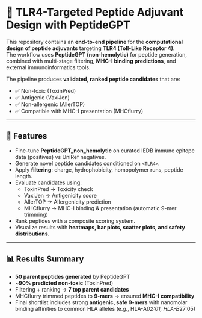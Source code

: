 # 🚀 TLR4-Targeted Peptide Adjuvant Design with PeptideGPT  

This repository contains an **end-to-end pipeline** for the **computational design of peptide adjuvants** targeting **TLR4 (Toll-Like Receptor 4)**.  
The workflow uses **PeptideGPT (non-hemolytic)** for peptide generation, combined with multi-stage filtering, **MHC-I binding predictions**, and external immunoinformatics tools.  

The pipeline produces **validated, ranked peptide candidates** that are:  
- ✅ Non-toxic (ToxinPred)  
- ✅ Antigenic (VaxiJen)  
- ✅ Non-allergenic (AllerTOP)  
- ✅ Compatible with MHC-I presentation (MHCflurry)  

---

## 📌 Features  

- Fine-tune **PeptideGPT_non_hemolytic** on curated IEDB immune epitope data (positives) vs UniRef negatives.  
- Generate novel peptide candidates conditioned on `<TLR4>`.  
- Apply **filtering**: charge, hydrophobicity, homopolymer runs, peptide length.  
- Evaluate candidates using:  
  - ToxinPred → Toxicity check  
  - VaxiJen → Antigenicity score  
  - AllerTOP → Allergenicity prediction  
  - MHCflurry → MHC-I binding & presentation (automatic 9-mer trimming)  
- Rank peptides with a composite scoring system.  
- Visualize results with **heatmaps, bar plots, scatter plots, and safety distributions**.  

---

## 📊 Results Summary  

- **50 parent peptides generated** by PeptideGPT  
- ~**90% predicted non-toxic** (ToxinPred)  
- Filtering + ranking → **7 top parent candidates**  
- MHCflurry trimmed peptides to **9-mers** → ensured **MHC-I compatibility**  
- Final shortlist includes strong **antigenic, safe 9-mers** with nanomolar binding affinities to common HLA alleles (e.g., HLA-A*02:01, HLA-B*27:05)  

